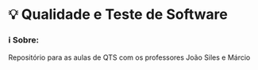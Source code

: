 # 💡 Qualidade e Teste de Software

### ℹ️ Sobre:
Repositório para as aulas de QTS com os professores João Siles e Márcio

